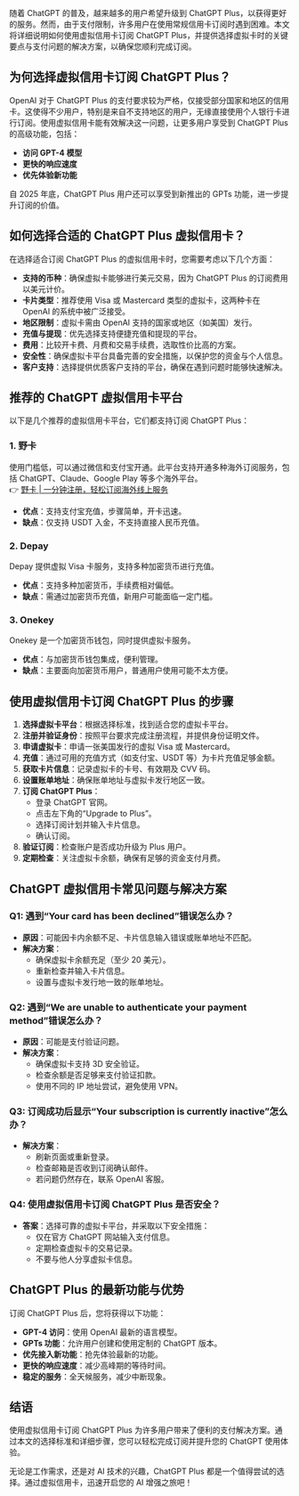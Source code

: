 随着 ChatGPT 的普及，越来越多的用户希望升级到 ChatGPT Plus，以获得更好的服务。然而，由于支付限制，许多用户在使用常规信用卡订阅时遇到困难。本文将详细说明如何使用虚拟信用卡订阅 ChatGPT Plus，并提供选择虚拟卡时的关键要点与支付问题的解决方案，以确保您顺利完成订阅。

## 为何选择虚拟信用卡订阅 ChatGPT Plus？

OpenAI 对于 ChatGPT Plus 的支付要求较为严格，仅接受部分国家和地区的信用卡。这使得不少用户，特别是来自不支持地区的用户，无缘直接使用个人银行卡进行订阅。使用虚拟信用卡能有效解决这一问题，让更多用户享受到 ChatGPT Plus 的高级功能，包括：

- **访问 GPT-4 模型**
- **更快的响应速度**
- **优先体验新功能**

自 2025 年底，ChatGPT Plus 用户还可以享受到新推出的 GPTs 功能，进一步提升订阅的价值。

## 如何选择合适的 ChatGPT Plus 虚拟信用卡？

在选择适合订阅 ChatGPT Plus 的虚拟信用卡时，您需要考虑以下几个方面：

- **支持的币种**：确保虚拟卡能够进行美元交易，因为 ChatGPT Plus 的订阅费用以美元计价。
- **卡片类型**：推荐使用 Visa 或 Mastercard 类型的虚拟卡，这两种卡在 OpenAI 的系统中被广泛接受。
- **地区限制**：虚拟卡需由 OpenAI 支持的国家或地区（如美国）发行。
- **充值与提现**：优先选择支持便捷充值和提现的平台。
- **费用**：比较开卡费、月费和交易手续费，选取性价比高的方案。
- **安全性**：确保虚拟卡平台具备完善的安全措施，以保护您的资金与个人信息。
- **客户支持**：选择提供优质客户支持的平台，确保在遇到问题时能够快速解决。

## 推荐的 ChatGPT 虚拟信用卡平台

以下是几个推荐的虚拟信用卡平台，它们都支持订阅 ChatGPT Plus：

### 1. 野卡

使用门槛低，可以通过微信和支付宝开通。此平台支持开通多种海外订阅服务，包括 ChatGPT、Claude、Google Play 等多个海外平台。  
👉 [野卡 | 一分钟注册，轻松订阅海外线上服务](https://bit.ly/bewildcard)

- **优点**：支持支付宝充值，步骤简单，开卡迅速。
- **缺点**：仅支持 USDT 入金，不支持直接人民币充值。

### 2. Depay

Depay 提供虚拟 Visa 卡服务，支持多种加密货币进行充值。

- **优点**：支持多种加密货币，手续费相对偏低。
- **缺点**：需通过加密货币充值，新用户可能面临一定门槛。

### 3. Onekey

Onekey 是一个加密货币钱包，同时提供虚拟卡服务。

- **优点**：与加密货币钱包集成，便利管理。
- **缺点**：主要面向加密货币用户，普通用户使用可能不太方便。

## 使用虚拟信用卡订阅 ChatGPT Plus 的步骤

1. **选择虚拟卡平台**：根据选择标准，找到适合您的虚拟卡平台。
2. **注册并验证身份**：按照平台要求完成注册流程，并提供身份证明文件。
3. **申请虚拟卡**：申请一张美国发行的虚拟 Visa 或 Mastercard。
4. **充值**：通过可用的充值方式（如支付宝、USDT 等）为卡片充值足够金额。
5. **获取卡片信息**：记录虚拟卡的卡号、有效期及 CVV 码。
6. **设置账单地址**：确保账单地址与虚拟卡发行地区一致。
7. **订阅 ChatGPT Plus**：
   - 登录 ChatGPT 官网。
   - 点击左下角的“Upgrade to Plus”。
   - 选择订阅计划并输入卡片信息。
   - 确认订阅。
8. **验证订阅**：检查账户是否成功升级为 Plus 用户。
9. **定期检查**：关注虚拟卡余额，确保有足够的资金支付月费。

## ChatGPT 虚拟信用卡常见问题与解决方案

### Q1: 遇到“Your card has been declined”错误怎么办？

- **原因**：可能因卡内余额不足、卡片信息输入错误或账单地址不匹配。
- **解决方案**：
  - 确保虚拟卡余额充足（至少 20 美元）。
  - 重新检查并输入卡片信息。
  - 设置与虚拟卡发行地一致的账单地址。

### Q2: 遇到“We are unable to authenticate your payment method”错误怎么办？

- **原因**：可能是支付验证问题。
- **解决方案**：
  - 确保虚拟卡支持 3D 安全验证。
  - 检查余额是否足够来支付验证扣款。
  - 使用不同的 IP 地址尝试，避免使用 VPN。

### Q3: 订阅成功后显示“Your subscription is currently inactive”怎么办？

- **解决方案**：
  - 刷新页面或重新登录。
  - 检查邮箱是否收到订阅确认邮件。
  - 若问题仍然存在，联系 OpenAI 客服。

### Q4: 使用虚拟信用卡订阅 ChatGPT Plus 是否安全？

- **答案**：选择可靠的虚拟卡平台，并采取以下安全措施：
  - 仅在官方 ChatGPT 网站输入支付信息。
  - 定期检查虚拟卡的交易记录。
  - 不要与他人分享虚拟卡信息。

## ChatGPT Plus 的最新功能与优势

订阅 ChatGPT Plus 后，您将获得以下功能：

- **GPT-4 访问**：使用 OpenAI 最新的语言模型。
- **GPTs 功能**：允许用户创建和使用定制的 ChatGPT 版本。
- **优先接入新功能**：抢先体验最新的功能。
- **更快的响应速度**：减少高峰期的等待时间。
- **稳定的服务**：全天候服务，减少中断现象。

## 结语

使用虚拟信用卡订阅 ChatGPT Plus 为许多用户带来了便利的支付解决方案。通过本文的选择标准和详细步骤，您可以轻松完成订阅并提升您的 ChatGPT 使用体验。

无论是工作需求，还是对 AI 技术的兴趣，ChatGPT Plus 都是一个值得尝试的选择。通过虚拟信用卡，迅速开启您的 AI 增强之旅吧！